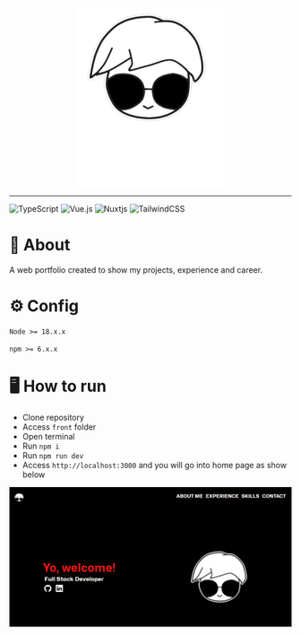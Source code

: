 <p align="center">
  <img src="https://github.com/mkmuniz/Mikael-Portfolio/blob/main/front/public/images/banner-readme.png" />
</p>

---
![TypeScript](https://img.shields.io/badge/typescript-%23007ACC.svg?style=for-the-badge&logo=typescript&logoColor=white)
![Vue.js](https://img.shields.io/badge/vuejs-%2335495e.svg?style=for-the-badge&logo=vuedotjs&logoColor=%234FC08D)
![Nuxtjs](https://img.shields.io/badge/Nuxt-002E3B?style=for-the-badge&logo=nuxtdotjs&logoColor=#00DC82)
![TailwindCSS](https://img.shields.io/badge/tailwindcss-%2338B2AC.svg?style=for-the-badge&logo=tailwind-css&logoColor=white)


# 📜 About

A web portfolio created to show my projects, experience and career.

# ⚙️ Config

`Node >= 18.x.x`

`npm >= 6.x.x`

# 🖥️ How to run

- Clone repository
- Access `front` folder
- Open terminal
- Run `npm i`
- Run `npm run dev`
- Access `http://localhost:3000` and you will go into home page as show below

![Screenshot_17](https://github.com/mkmuniz/Mikael-Portfolio/blob/main/front/public/images/home-banner-readme.png)

